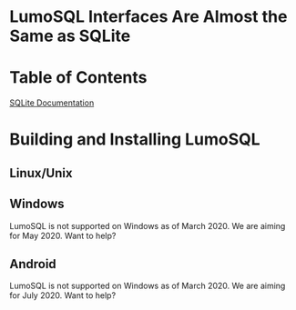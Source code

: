 <!-- SPDX-License-Identifier: CC-BY-SA-4.0 -->
<!-- SPDX-FileCopyrightText: 2020 The LumoSQL Authors -->
<!-- SPDX-FileType: Documentation -->

LumoSQL Interfaces Are Almost the Same as SQLite
================================================

Table of Contents
=================

[SQLite Documentation](https://sqlite.org/docs.html)

# Building and Installing LumoSQL

## Linux/Unix



## Windows

LumoSQL is not supported on Windows as of March 2020. We are aiming for May 2020. Want to help?

## Android

LumoSQL is not supported on Windows as of March 2020. We are aiming for July 2020. Want to help?


